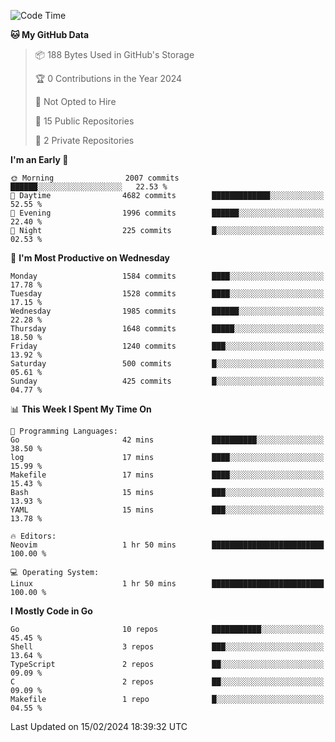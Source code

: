 <!--START_SECTION:waka-->
![Code Time](http://img.shields.io/badge/Code%20Time-372%20hrs%2038%20mins-blue)

**🐱 My GitHub Data** 

> 📦 188 Bytes Used in GitHub's Storage 
 > 
> 🏆 0 Contributions in the Year 2024
 > 
> 🚫 Not Opted to Hire
 > 
> 📜 15 Public Repositories 
 > 
> 🔑 2 Private Repositories 
 > 
**I'm an Early 🐤** 

```text
🌞 Morning                2007 commits        ██████░░░░░░░░░░░░░░░░░░░   22.53 % 
🌆 Daytime                4682 commits        █████████████░░░░░░░░░░░░   52.55 % 
🌃 Evening                1996 commits        ██████░░░░░░░░░░░░░░░░░░░   22.40 % 
🌙 Night                  225 commits         █░░░░░░░░░░░░░░░░░░░░░░░░   02.53 % 
```
📅 **I'm Most Productive on Wednesday** 

```text
Monday                   1584 commits        ████░░░░░░░░░░░░░░░░░░░░░   17.78 % 
Tuesday                  1528 commits        ████░░░░░░░░░░░░░░░░░░░░░   17.15 % 
Wednesday                1985 commits        ██████░░░░░░░░░░░░░░░░░░░   22.28 % 
Thursday                 1648 commits        █████░░░░░░░░░░░░░░░░░░░░   18.50 % 
Friday                   1240 commits        ███░░░░░░░░░░░░░░░░░░░░░░   13.92 % 
Saturday                 500 commits         █░░░░░░░░░░░░░░░░░░░░░░░░   05.61 % 
Sunday                   425 commits         █░░░░░░░░░░░░░░░░░░░░░░░░   04.77 % 
```


📊 **This Week I Spent My Time On** 

```text
💬 Programming Languages: 
Go                       42 mins             ██████████░░░░░░░░░░░░░░░   38.50 % 
log                      17 mins             ████░░░░░░░░░░░░░░░░░░░░░   15.99 % 
Makefile                 17 mins             ████░░░░░░░░░░░░░░░░░░░░░   15.43 % 
Bash                     15 mins             ███░░░░░░░░░░░░░░░░░░░░░░   13.93 % 
YAML                     15 mins             ███░░░░░░░░░░░░░░░░░░░░░░   13.78 % 

🔥 Editors: 
Neovim                   1 hr 50 mins        █████████████████████████   100.00 % 

💻 Operating System: 
Linux                    1 hr 50 mins        █████████████████████████   100.00 % 
```

**I Mostly Code in Go** 

```text
Go                       10 repos            ███████████░░░░░░░░░░░░░░   45.45 % 
Shell                    3 repos             ███░░░░░░░░░░░░░░░░░░░░░░   13.64 % 
TypeScript               2 repos             ██░░░░░░░░░░░░░░░░░░░░░░░   09.09 % 
C                        2 repos             ██░░░░░░░░░░░░░░░░░░░░░░░   09.09 % 
Makefile                 1 repo              █░░░░░░░░░░░░░░░░░░░░░░░░   04.55 % 
```




 Last Updated on 15/02/2024 18:39:32 UTC
<!--END_SECTION:waka-->

